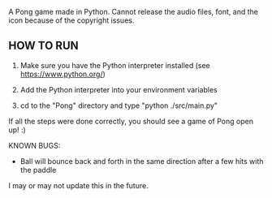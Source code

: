 A Pong game made in Python.
Cannot release the audio files, font, and the icon because of the copyright issues.

HOW TO RUN
----------

1) Make sure you have the Python interpreter installed (see https://www.python.org/)

2) Add the Python interpreter into your environment variables

3) cd to the "Pong" directory and type "python ./src/main.py"

If all the steps were done correctly, you should see a game of Pong open up! :)

KNOWN BUGS:
- Ball will bounce back and forth in the same direction after a few hits with the paddle

I may or may not update this in the future.